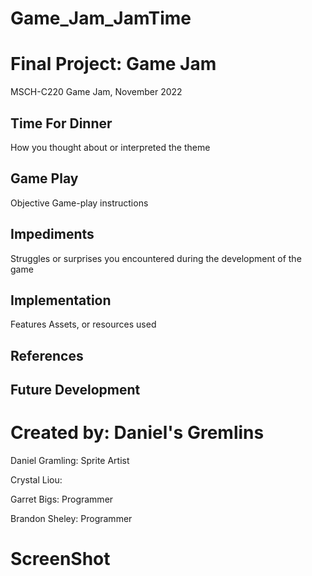 # Game_Jam_JamTime
# Final Project: Game Jam
MSCH-C220 Game Jam, November 2022

## Time For Dinner
How you thought about or interpreted the theme

## Game Play
Objective
Game-play instructions

## Impediments
Struggles or surprises you encountered during the development of the game

## Implementation
Features
Assets, or resources used

## References

## Future Development

# Created by: Daniel's Gremlins

Daniel Gramling: Sprite Artist

Crystal Liou:

Garret Bigs: Programmer

Brandon Sheley: Programmer

# ScreenShot
